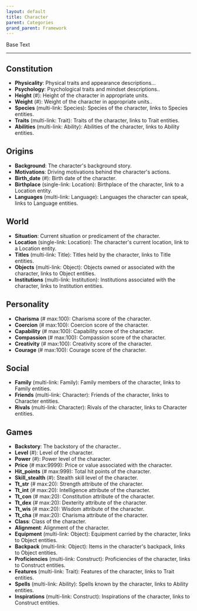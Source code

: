 ```yaml
---
layout: default
title: Character
parent: Categories
grand_parent: Framework 
---
```


Base Text 

---
## Constitution
- **Physicality**: Physical traits and appearance descriptions...
- **Psychology**: Psychological traits and mindset descriptions..
- **Height** (#): Height of the character in appropriate units.
- **Weight** (#): Weight of the character in appropriate units..
- **Species** (multi-link: Species): Species of the character, links to Species entities.
- **Traits** (multi-link: Trait): Traits of the character, links to Trait entities.
- **Abilities** (multi-link: Ability): Abilities of the character, links to Ability entities.

## Origins
- **Background**: The character's background story.
- **Motivations**: Driving motivations behind the character's actions.
- **Birth_date** (#): Birth date of the character.
- **Birthplace** (single-link: Location): Birthplace of the character, link to a Location entity.
- **Languages** (multi-link: Language): Languages the character can speak, links to Language entities.

## World
- **Situation**: Current situation or predicament of the character.
- **Location** (single-link: Location): The character's current location, link to a Location entity.
- **Titles** (multi-link: Title): Titles held by the character, links to Title entities.
- **Objects** (multi-link: Object): Objects owned or associated with the character, links to Object entities.
- **Institutions** (multi-link: Institution): Institutions associated with the character, links to Institution entities.

## Personality
- **Charisma** (# max:100): Charisma score of the character.
- **Coercion** (# max:100): Coercion score of the character.
- **Capability** (# max:100): Capability score of the character.
- **Compassion** (# max:100): Compassion score of the character.
- **Creativity** (# max:100): Creativity score of the character.
- **Courage** (# max:100): Courage score of the character.

## Social
- **Family** (multi-link: Family): Family members of the character, links to Family entities.
- **Friends** (multi-link: Character): Friends of the character, links to Character entities.
- **Rivals** (multi-link: Character): Rivals of the character, links to Character entities.

## Games
- **Backstory**: The backstory of the character..
- **Level** (#): Level of the character.
- **Power** (#): Power level of the character.
- **Price** (# max:9999): Price or value associated with the character.
- **Hit_points** (# max:999): Total hit points of the character.
- **Skill_stealth** (#): Stealth skill level of the character.
- **Tt_str** (# max:20): Strength attribute of the character.
- **Tt_int** (# max:20): Intelligence attribute of the character.
- **Tt_con** (# max:20): Constitution attribute of the character.
- **Tt_dex** (# max:20): Dexterity attribute of the character.
- **Tt_wis** (# max:20): Wisdom attribute of the character.
- **Tt_cha** (# max:20): Charisma attribute of the character.
- **Class**: Class of the character.
- **Alignment**: Alignment of the character.
- **Equipment** (multi-link: Object): Equipment carried by the character, links to Object entities.
- **Backpack** (multi-link: Object): Items in the character's backpack, links to Object entities.
- **Proficiencies** (multi-link: Construct): Proficiencies of the character, links to Construct entities.
- **Features** (multi-link: Trait): Features of the character, links to Trait entities.
- **Spells** (multi-link: Ability): Spells known by the character, links to Ability entities.
- **Inspirations** (multi-link: Construct): Inspirations of the character, links to Construct entities.


